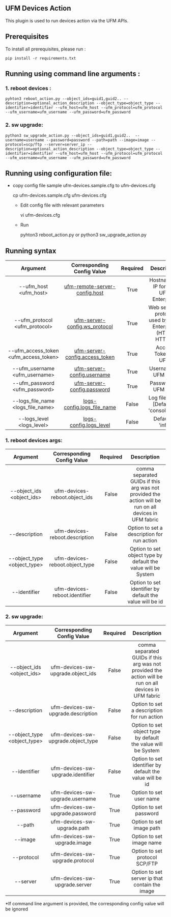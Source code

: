 UFM Devices Action
--------------------------------------------------------


This plugin is used to run devices action via the UFM APIs.


Prerequisites
--------------------------------------------------------

To install all prerequisites, please run :

    pip install -r requirements.txt


Running using command line arguments :
--------------------------------------------------------
### 1. reboot devices :

    pyhton3 reboot_action.py --object_ids=guid1,guid2.. --description=optional_action_description --object_type=object_type --identifier=identifier --ufm_host=ufm_host --ufm_protocol=ufm_protocol --ufm_username=ufm_username --ufm_password=ufm_password

### 2. sw upgrade:

    python3 sw_upgrade_action.py --object_ids=guid1,guid2..  --username=username --password=password --path=path --image=image --protocol=scp/ftp --server=server_ip --description=optional_action_description --object_type=object_type --identifier=identifier --ufm_host=ufm_host --ufm_protocol=ufm_protocol --ufm_username=ufm_username --ufm_password=ufm_password


Running using configuration file:
--------------------------------------------------------
- copy config file sample ufm-devices.sample.cfg to ufm-devices.cfg


    cp ufm-devices.sample.cfg ufm-devices.cfg

  - Edit config file with relevant parameters


    vi ufm-devices.cfg

  - Run


    pyhton3 reboot_action.py or python3 sw_upgrade_action.py


 Running syntax
--------------------------------------------------------

| Argument | Corresponding Config Value | Required | Description |
| :---: | :---: |:---: |:---: |
| --ufm_host <ufm_host> | [ufm-remote-server-config.host](../conf/ufm-devices.sample.cfg#L2) | True | Hostname or IP for The UFM Enterprise
| --ufm_protocol <ufm_protocol> | [ufm-server-config.ws_protocol](../conf/ufm-devices.sample.cfg#L4) | True | Web services protocol used by UFM Enterprise (HTTP, HTTPS)
| --ufm_access_token <ufm_access_token> | [ufm-server-config.access_token](../conf/ufm-devices.sample.cfg#L5) | True | Access Token of UFM
| --ufm_username <ufm_username> | [ufm-server-config.username](../conf/ufm-devices.sample.cfg#L6) | True | Username of UFM user
| --ufm_password <ufm_password> | [ufm-server-config.password](../conf/ufm-devices.sample.cfg#L7) | True | Password of UFM user
| --logs_file_name <logs_file_name> | [logs-config.logs_file_name](../conf/ufm-devices.sample.cfg#L11) | False | Log file name [Default = 'console.log']
| --logs_level <logs_level> | [logs-config.logs_level](../conf/ufm-devices.sample.cfg#L14) | False | Default is 'info'

### 1. reboot devices args:
| Argument | Corresponding Config Value | Required | Description |
| :---: | :---: |:---: |:---: |
| --object_ids <object_ids> | ufm-devices-reboot.object_ids | False | comma separated GUIDs if this arg was not provided the action will be run on all devices in UFM fabric
| --description <description> | ufm-devices-reboot.description | False | Option to set a description for run action
| --object_type <object_type> | ufm-devices-reboot.object_type| False | Option to set object type by default the value will be System
| --identifier <identifier> | ufm-devices-reboot.identifier| False | Option to set identifier by default the value will be id

### 2. sw upgrade:
| Argument | Corresponding Config Value | Required | Description |
| :---: | :---: |:---: |:---: |
| --object_ids <object_ids> | ufm-devices-sw-upgrade.object_ids | False | comma separated GUIDs if this arg was not provided the action will be run on all devices in UFM fabric
| --description <description> | ufm-devices-sw-upgrade.description | False | Option to set a description for run action
| --object_type <object_type> | ufm-devices-sw-upgrade.object_type| False | Option to set object type by default the value will be System
| --identifier <identifier> | ufm-devices-sw-upgrade.identifier| False | Option to set identifier by default the value will be id
| --username <username> | ufm-devices-sw-upgrade.username| True | Option to set user name
| --password <password> | ufm-devices-sw-upgrade.password| True | Option to set password
| --path <path> | ufm-devices-sw-upgrade.path| True | Option to set image path
| --image <image> | ufm-devices-sw-upgrade.image| True | Option to set image name
| --protocol <protocol> | ufm-devices-sw-upgrade.protocol| True | Option to set protocol SCP/FTP
| --server <server> | ufm-devices-sw-upgrade.server| True | Option to set server ip that contain the image

*If command line argument is provided, the corresponding config value will be ignored

